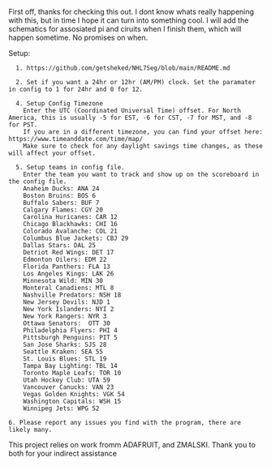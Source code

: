 First off, thanks for checking this out. I dont know whats really happening with this, but in time I hope it can turn into something cool. I will add the schematics for assosiated pi and ciruits when I finish them, which will happen sometime. No promises on when. 


Setup: 
     
      1. https://github.com/getsheked/NHL7Seg/blob/main/README.md
     
      2. Set if you want a 24hr or 12hr (AM/PM) clock. Set the paramater in config to 1 for 24hr and 0 for 12. 
    
      4. Setup Config Timezone
        Enter the UTC (Coordinated Universal Time) offset. For North America, this is usually -5 for EST, -6 for CST, -7 for MST, and -8 for PST.
        If you are in a different timezone, you can find your offset here: https://www.timeanddate.com/time/map/ 
        Make sure to check for any daylight savings time changes, as these will affect your offset.
      
      5. Setup teams in config file. 
        Enter the team you want to track and show up on the scoreboard in the config file. 
        Anaheim Ducks: ANA 24
        Boston Bruins: BOS 6
        Buffalo Sabers: BUF 7
        Calgary Flames: CGY 20
        Carolina Huricanes: CAR 12
        Chicago Blackhawks: CHI 16
        Colorado Avalanche: COL 21
        Columbus Blue Jackets: CBJ 29
        Dallas Stars: DAL 25
        Detriot Red Wings: DET 17
        Edmonton Oilers: EDM 22
        Florida Panthers: FLA 13
        Los Angeles Kings: LAK 26
        Minnesota Wild: MIN 30
        Monteral Canadiens: MTL 8
        Nashville Predators: NSH 18
        New Jersey Devils: NJD 1
        New York Islanders: NYI 2
        New York Rangers: NYR 3
        Ottawa Senators:  OTT 30
        Philadelphia Flyers: PHI 4
        Pittsburgh Penguins: PIT 5
        San Jose Sharks: SJS 28
        Seattle Kraken: SEA 55
        St. Louis Blues: STL 19
        Tampa Bay Lighting: TBL 14
        Toronto Maple Leafs: TOR 10
        Utah Hockey Club: UTA 59
        Vancouver Canucks: VAN 23
        Vegas Golden Knights: VGK 54
        Washington Capitals: WSH 15
        Winnipeg Jets: WPG 52
        
    6. Please report any issues you find with the program, there are likely many. 

This project relies on work fromm ADAFRUIT, and ZMALSKI. Thank you to both for your indirect assistance

